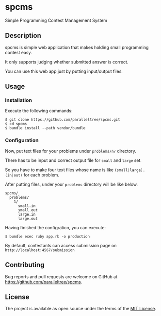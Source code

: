# spcms

Simple Programming Contest Management System

## Description

spcms is simple web application that makes holding small programming contest easy.

It only supports judging whether submitted answer is correct.

You can use this web app just by putting input/output files.

## Usage

### Installation

Execute the following commands:

    $ git clone https://github.com/paralleltree/spcms.git
    $ cd spcms
    $ bundle install --path vendor/bundle

### Configuration

Now, put text files for your problems under `problems/n/` directory.

There has to be input and correct output file for `small` and `large` set.

So you have to make four text files whose name is like `(small|large).(in|out)` for each problem.

After putting files, under your `problems` directory will be like below.

```
spcms/
  problems/
    1/
      small.in
      small.out
      large.in
      large.out
```

Having finished the configration, you can execute:

    $ bundle exec ruby app.rb -o production

By default, contestants can access submission page on `http://localhost:4567/submission`

## Contributing

Bug reports and pull requests are welcome on GitHub at https://github.com/paralleltree/spcms.

## License

The project is available as open source under the terms of the [MIT License](http://opensource.org/licenses/MIT).
